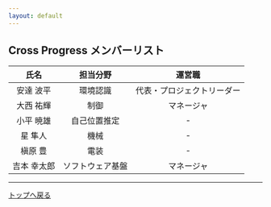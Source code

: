 ```yaml
---
layout: default
---
```


<link rel="shortcut icon" type="image/x-icon" href="/favicon.ico?">

## Cross Progress メンバーリスト

| 氏名 | 担当分野 | 運営職 |
| :---: | :---: | :---: |
| 安達 波平 | 環境認識 | 代表・プロジェクトリーダー |
| 大西 祐輝 | 制御 | マネージャ |
| 小平 暁雄 | 自己位置推定 | - |
| 星 隼人 | 機械 | - |
| 槇原 豊 | 電装 | - |
| 吉本 幸太郎 | ソフトウェア基盤 | マネージャ |

---

[トップへ戻る](..)
